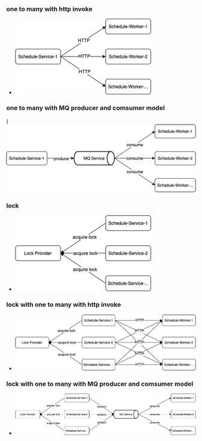 ### one to many with http invoke
* ![](https://raw.githubusercontent.com/b2etw/Spring-Kotlin-iThome-2021/main/sections/Appendix%202/Spring%20Kotlin%20iThome%202021-schedule%201.png)
### one to many with MQ producer and comsumer model
( ![](https://raw.githubusercontent.com/b2etw/Spring-Kotlin-iThome-2021/main/sections/Appendix%202/Spring%20Kotlin%20iThome%202021-schedule%202.png)
### lock
* ![](https://raw.githubusercontent.com/b2etw/Spring-Kotlin-iThome-2021/main/sections/Appendix%202/Spring%20Kotlin%20iThome%202021-schedule%203.png)
### lock with one to many with http invoke
* ![](https://raw.githubusercontent.com/b2etw/Spring-Kotlin-iThome-2021/main/sections/Appendix%202/Spring%20Kotlin%20iThome%202021-schedule%204.png)
### lock with one to many with MQ producer and comsumer model
* ![](https://raw.githubusercontent.com/b2etw/Spring-Kotlin-iThome-2021/main/sections/Appendix%202/Spring%20Kotlin%20iThome%202021-schedule%205.png)

